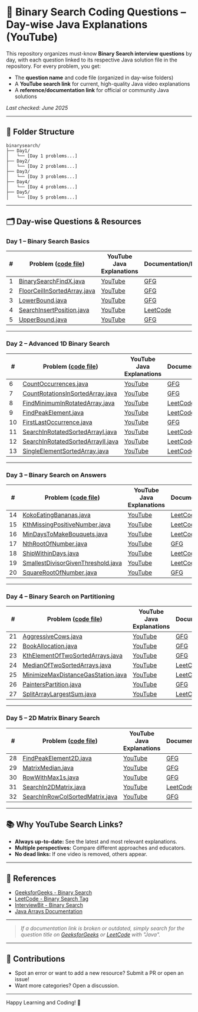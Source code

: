 # 🔎 Binary Search Coding Questions – Day-wise Java Explanations (YouTube)

This repository organizes must-know **Binary Search interview questions** by day, with each question linked to its respective Java solution file in the repository. For every problem, you get:

- The **question name** and code file (organized in day-wise folders)
- A **YouTube search link** for current, high-quality Java video explanations
- A **reference/documentation link** for official or community Java solutions

_Last checked: June 2025_

---

## 📁 Folder Structure

```
binarysearch/
├── Day1/
│   └── [Day 1 problems...]
├── Day2/
│   └── [Day 2 problems...]
├── Day3/
│   └── [Day 3 problems...]
├── Day4/
│   └── [Day 4 problems...]
├── Day5/
│   └── [Day 5 problems...]
```

---

## 🗂️ Day-wise Questions & Resources

### Day 1 – Binary Search Basics

| # | Problem ([code file](#)) | YouTube Java Explanations | Documentation/Reference |
|---|--------------------------|--------------------------|------------------------|
| 1 | [BinarySearchFindX.java](binarysearch/Day1/BinarySearchFindX.java) | [YouTube](https://www.youtube.com/results?search_query=binary+search+java) | [GFG](https://www.geeksforgeeks.org/binary-search/) |
| 2 | [FloorCeilInSortedArray.java](binarysearch/Day1/FloorCeilInSortedArray.java) | [YouTube](https://www.youtube.com/results?search_query=floor+and+ceil+in+sorted+array+java) | [GFG](https://www.geeksforgeeks.org/floor-and-ceil-in-a-sorted-array/) |
| 3 | [LowerBound.java](binarysearch/Day1/LowerBound.java) | [YouTube](https://www.youtube.com/results?search_query=lower+bound+in+array+java) | [GFG](https://www.geeksforgeeks.org/implement-lower-bound-in-binary-search/) |
| 4 | [SearchInsertPosition.java](binarysearch/Day1/SearchInsertPosition.java) | [YouTube](https://www.youtube.com/results?search_query=search+insert+position+java) | [LeetCode](https://leetcode.com/problems/search-insert-position/solutions/12772/binary-search-java/) |
| 5 | [UpperBound.java](binarysearch/Day1/UpperBound.java) | [YouTube](https://www.youtube.com/results?search_query=upper+bound+in+array+java) | [GFG](https://www.geeksforgeeks.org/implement-upper-bound-binary-search/) |

---

### Day 2 – Advanced 1D Binary Search

| # | Problem ([code file](#)) | YouTube Java Explanations | Documentation/Reference |
|---|--------------------------|--------------------------|------------------------|
| 6 | [CountOccurrences.java](binarysearch/Day2/CountOccurrences.java) | [YouTube](https://www.youtube.com/results?search_query=count+occurrences+in+sorted+array+java) | [GFG](https://www.geeksforgeeks.org/count-number-of-occurrences-or-frequency-in-a-sorted-array/) |
| 7 | [CountRotationsInSortedArray.java](binarysearch/Day2/CountRotationsInSortedArray.java) | [YouTube](https://www.youtube.com/results?search_query=count+rotations+in+sorted+array+java) | [GFG](https://www.geeksforgeeks.org/find-rotation-count-rotated-sorted-array/) |
| 8 | [FindMinimumInRotatedArray.java](binarysearch/Day2/FindMinimumInRotatedArray.java) | [YouTube](https://www.youtube.com/results?search_query=find+minimum+in+rotated+sorted+array+java) | [LeetCode](https://leetcode.com/problems/find-minimum-in-rotated-sorted-array/solutions/48712/java-binary-search-solution/) |
| 9 | [FindPeakElement.java](binarysearch/Day2/FindPeakElement.java) | [YouTube](https://www.youtube.com/results?search_query=find+peak+element+java) | [LeetCode](https://leetcode.com/problems/find-peak-element/solutions/1290604/java-binary-search-solution/) |
| 10 | [FirstLastOccurrence.java](binarysearch/Day2/FirstLastOccurrence.java) | [YouTube](https://www.youtube.com/results?search_query=first+and+last+occurrence+in+sorted+array+java) | [GFG](https://www.geeksforgeeks.org/find-first-and-last-positions-of-an-element-in-a-sorted-array/) |
| 11 | [SearchInRotatedSortedArrayI.java](binarysearch/Day2/SearchInRotatedSortedArrayI.java) | [YouTube](https://www.youtube.com/results?search_query=search+in+rotated+sorted+array+java) | [LeetCode](https://leetcode.com/problems/search-in-rotated-sorted-array/solutions/14436/java-binary-search-solution/) |
| 12 | [SearchInRotatedSortedArrayII.java](binarysearch/Day2/SearchInRotatedSortedArrayII.java) | [YouTube](https://www.youtube.com/results?search_query=search+in+rotated+sorted+array+ii+java) | [LeetCode](https://leetcode.com/problems/search-in-rotated-sorted-array-ii/solutions/28199/concise-binary-search-solution/) |
| 13 | [SingleElementSortedArray.java](binarysearch/Day2/SingleElementSortedArray.java) | [YouTube](https://www.youtube.com/results?search_query=single+element+in+sorted+array+java) | [LeetCode](https://leetcode.com/problems/single-element-in-a-sorted-array/solutions/317748/java-binary-search-solution/) |

---

### Day 3 – Binary Search on Answers

| # | Problem ([code file](#)) | YouTube Java Explanations | Documentation/Reference |
|---|--------------------------|--------------------------|------------------------|
| 14 | [KokoEatingBananas.java](binarysearch/Day3/KokoEatingBananas.java) | [YouTube](https://www.youtube.com/results?search_query=koko+eating+bananas+java) | [LeetCode](https://leetcode.com/problems/koko-eating-bananas/solutions/346301/java-binary-search-solution/) |
| 15 | [KthMissingPositiveNumber.java](binarysearch/Day3/KthMissingPositiveNumber.java) | [YouTube](https://www.youtube.com/results?search_query=kth+missing+positive+number+java) | [LeetCode](https://leetcode.com/problems/kth-missing-positive-number/solutions/1093167/java-two-methods-binary-search/) |
| 16 | [MinDaysToMakeBouquets.java](binarysearch/Day3/MinDaysToMakeBouquets.java) | [YouTube](https://www.youtube.com/results?search_query=min+days+to+make+bouquets+java) | [LeetCode](https://leetcode.com/problems/minimum-number-of-days-to-make-m-bouquets/solutions/1232290/java-binary-search/) |
| 17 | [NthRootOfNumber.java](binarysearch/Day3/NthRootOfNumber.java) | [YouTube](https://www.youtube.com/results?search_query=nth+root+of+number+java) | [GFG](https://www.geeksforgeeks.org/find-nth-root-number-using-binary-search/) |
| 18 | [ShipWithinDays.java](binarysearch/Day3/ShipWithinDays.java) | [YouTube](https://www.youtube.com/results?search_query=ship+packages+within+d+days+java) | [LeetCode](https://leetcode.com/problems/capacity-to-ship-packages-within-d-days/solutions/1216780/java-binary-search-solution/) |
| 19 | [SmallestDivisorGivenThreshold.java](binarysearch/Day3/SmallestDivisorGivenThreshold.java) | [YouTube](https://www.youtube.com/results?search_query=smallest+divisor+given+threshold+java) | [LeetCode](https://leetcode.com/problems/find-the-smallest-divisor-given-a-threshold/solutions/519204/java-binary-search/) |
| 20 | [SquareRootOfNumber.java](binarysearch/Day3/SquareRootOfNumber.java) | [YouTube](https://www.youtube.com/results?search_query=square+root+of+number+java) | [GFG](https://www.geeksforgeeks.org/binary-search-method-for-finding-square-root/) |

---

### Day 4 – Binary Search on Partitioning

| # | Problem ([code file](#)) | YouTube Java Explanations | Documentation/Reference |
|---|--------------------------|--------------------------|------------------------|
| 21 | [AggressiveCows.java](binarysearch/Day4/AggressiveCows.java) | [YouTube](https://www.youtube.com/results?search_query=aggressive+cows+problem+java) | [GFG](https://www.geeksforgeeks.org/aggressive-cows-problem/) |
| 22 | [BookAllocation.java](binarysearch/Day4/BookAllocation.java) | [YouTube](https://www.youtube.com/results?search_query=book+allocation+problem+java) | [GFG](https://www.geeksforgeeks.org/allocate-minimum-number-pages/) |
| 23 | [KthElementOfTwoSortedArrays.java](binarysearch/Day4/KthElementOfTwoSortedArrays.java) | [YouTube](https://www.youtube.com/results?search_query=kth+element+of+two+sorted+arrays+java) | [GFG](https://www.geeksforgeeks.org/k-th-element-two-sorted-arrays/) |
| 24 | [MedianOfTwoSortedArrays.java](binarysearch/Day4/MedianOfTwoSortedArrays.java) | [YouTube](https://www.youtube.com/results?search_query=median+of+two+sorted+arrays+java) | [LeetCode](https://leetcode.com/problems/median-of-two-sorted-arrays/solutions/2471/java-clean-code-with-o-log-min-m-n/) |
| 25 | [MinimizeMaxDistanceGasStation.java](binarysearch/Day4/MinimizeMaxDistanceGasStation.java) | [YouTube](https://www.youtube.com/results?search_query=minimize+maximum+distance+to+gas+station+java) | [LeetCode](https://leetcode.com/problems/minimize-max-distance-to-gas-station/solutions/168514/c-java-binary-search/) |
| 26 | [PaintersPartition.java](binarysearch/Day4/PaintersPartition.java) | [YouTube](https://www.youtube.com/results?search_query=painters+partition+problem+java) | [GFG](https://www.geeksforgeeks.org/painters-partition-problem/) |
| 27 | [SplitArrayLargestSum.java](binarysearch/Day4/SplitArrayLargestSum.java) | [YouTube](https://www.youtube.com/results?search_query=split+array+largest+sum+java) | [LeetCode](https://leetcode.com/problems/split-array-largest-sum/solutions/89817/java-binary-search-solution/) |

---

### Day 5 – 2D Matrix Binary Search

| # | Problem ([code file](#)) | YouTube Java Explanations | Documentation/Reference |
|---|--------------------------|--------------------------|------------------------|
| 28 | [FindPeakElement2D.java](binarysearch/Day5/FindPeakElement2D.java) | [YouTube](https://www.youtube.com/results?search_query=find+peak+element+2d+matrix+java) | [GFG](https://www.geeksforgeeks.org/find-peak-element-2d-array/) |
| 29 | [MatrixMedian.java](binarysearch/Day5/MatrixMedian.java) | [YouTube](https://www.youtube.com/results?search_query=median+of+matrix+java) | [GFG](https://www.geeksforgeeks.org/find-median-row-wise-sorted-matrix/) |
| 30 | [RowWithMax1s.java](binarysearch/Day5/RowWithMax1s.java) | [YouTube](https://www.youtube.com/results?search_query=row+with+maximum+1s+in+matrix+java) | [GFG](https://www.geeksforgeeks.org/find-the-row-with-maximum-number-of-1s/) |
| 31 | [SearchIn2DMatrix.java](binarysearch/Day5/SearchIn2DMatrix.java) | [YouTube](https://www.youtube.com/results?search_query=search+in+2d+matrix+java) | [LeetCode](https://leetcode.com/problems/search-a-2d-matrix/solutions/26211/java-python-binary-search-clean-code/) |
| 32 | [SearchInRowColSortedMatrix.java](binarysearch/Day5/SearchInRowColSortedMatrix.java) | [YouTube](https://www.youtube.com/results?search_query=search+in+row+and+column+wise+sorted+matrix+java) | [GFG](https://www.geeksforgeeks.org/search-in-row-wise-and-column-wise-sorted-matrix/) |

---

## 📚 Why YouTube Search Links?

- **Always up-to-date:** See the latest and most relevant explanations.
- **Multiple perspectives:** Compare different approaches and educators.
- **No dead links:** If one video is removed, others appear.

---

## 📖 References

- [GeeksforGeeks - Binary Search](https://www.geeksforgeeks.org/binary-search/)
- [LeetCode - Binary Search Tag](https://leetcode.com/tag/binary-search/)
- [InterviewBit - Binary Search](https://www.interviewbit.com/courses/programming/topics/binary-search/)
- [Java Arrays Documentation](https://docs.oracle.com/javase/tutorial/java/nutsandbolts/arrays.html)

---

> _If a documentation link is broken or outdated, simply search for the question title on [GeeksforGeeks](https://www.geeksforgeeks.org/) or [LeetCode](https://leetcode.com/) with "Java"._

---

## 🤝 Contributions

- Spot an error or want to add a new resource? Submit a PR or open an issue!
- Want more categories? Open a discussion.

---

Happy Learning and Coding! 🚀
